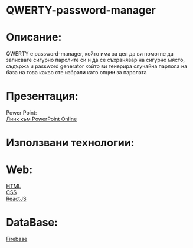 # QWERTY-password-manager
# Описание:
QWERTY е password-manager, който има за цел да ви помогне да записвате сигурно паролите си и да се съхранявар на сигурно място, 
съдържа и password generator който ви генерира случайна парлола на база на това какво сте избрали като опции за паролата
# Презентация:<br/>
  Power Point:<br/>
[Линк към PowerPoint Online](https://onedrive.live.com/edit.aspx?resid=72D331AA64297DE1!861&cid=72d331aa64297de1&CT=1678513504872&OR=ItemsView)<br/>
# Използвани технологии:
 # Web:<br />
  [HTML](https://html.com/) <br />
  [CSS](https://www.w3.org/Style/CSS/Overview.en.html)<br/>
  [ReactJS](https://reactjs.org/)<br/>
 # DataBase:<br/>
  [Firebase](https://firebase.google.com/)<br/>
  
   


